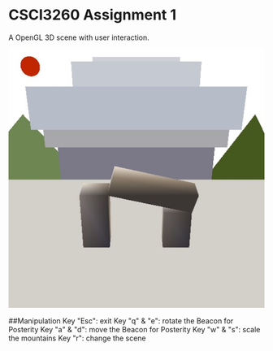 # CSCI3260 Assignment 1
A OpenGL 3D scene with user interaction.

![Preview](./preview.jpg)

##Manipulation
Key "Esc": exit
Key "q" & "e": rotate the Beacon for Posterity
Key "a" & "d": move the Beacon for Posterity
Key "w" & "s": scale the mountains
Key "r": change the scene
